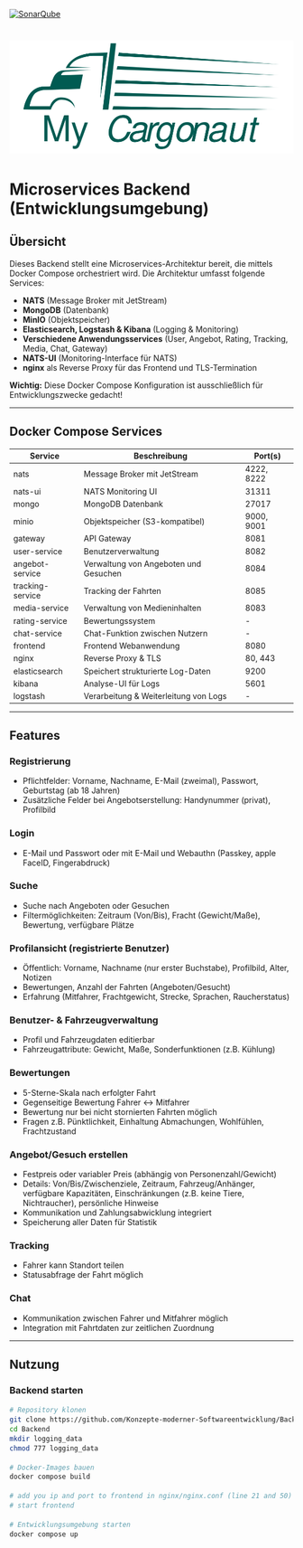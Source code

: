 [![SonarQube](https://scm.thm.de/sonar/api/project_badges/measure?project=kmsbackend&metric=alert_status)](https://scm.thm.de/sonar/dashboard?id=kmsbackend)

# ![Logo](https://github.com/Konzepte-moderner-Softwareentwicklung/Backend/blob/f27c180dcd0b50ee5533e5bdb1ae97030adead33/readme-content/Logo-smaller.png?raw=true)
# Microservices Backend (Entwicklungsumgebung)

## Übersicht

Dieses Backend stellt eine Microservices-Architektur bereit, die mittels Docker Compose orchestriert wird.
Die Architektur umfasst folgende Services:

- **NATS** (Message Broker mit JetStream)
- **MongoDB** (Datenbank)
- **MinIO** (Objektspeicher)
- **Elasticsearch, Logstash & Kibana** (Logging & Monitoring)
- **Verschiedene Anwendungsservices** (User, Angebot, Rating, Tracking, Media, Chat, Gateway)
- **NATS-UI** (Monitoring-Interface für NATS)
- **nginx** als Reverse Proxy für das Frontend und TLS-Termination

**Wichtig:** Diese Docker Compose Konfiguration ist ausschließlich für Entwicklungszwecke gedacht!

---

## Docker Compose Services

| Service           | Beschreibung                               | Port(s)           |
|------------------|---------------------------------------------|-------------------|
| nats             | Message Broker mit JetStream                | 4222, 8222        |
| nats-ui          | NATS Monitoring UI                          | 31311             |
| mongo            | MongoDB Datenbank                           | 27017             |
| minio            | Objektspeicher (S3-kompatibel)              | 9000, 9001        |
| gateway          | API Gateway                                 | 8081              |
| user-service     | Benutzerverwaltung                          | 8082              |
| angebot-service  | Verwaltung von Angeboten und Gesuchen       | 8084              |
| tracking-service | Tracking der Fahrten                        | 8085              |
| media-service    | Verwaltung von Medieninhalten               | 8083              |
| rating-service   | Bewertungssystem                            | -                 |
| chat-service     | Chat-Funktion zwischen Nutzern              | -                 |
| frontend         | Frontend Webanwendung                       | 8080              |
| nginx            | Reverse Proxy & TLS                         | 80, 443           |
| elasticsearch    | Speichert strukturierte Log-Daten           | 9200              |
| kibana           | Analyse-UI für Logs                         | 5601              |
| logstash         | Verarbeitung & Weiterleitung von Logs       | -                 |

---

## Features

### Registrierung
- Pflichtfelder: Vorname, Nachname, E-Mail (zweimal), Passwort, Geburtstag (ab 18 Jahren)
- Zusätzliche Felder bei Angebotserstellung: Handynummer (privat), Profilbild

### Login
- E-Mail und Passwort oder mit E-Mail und Webauthn (Passkey, apple FaceID, Fingerabdruck)

### Suche
- Suche nach Angeboten oder Gesuchen
- Filtermöglichkeiten: Zeitraum (Von/Bis), Fracht (Gewicht/Maße), Bewertung, verfügbare Plätze

### Profilansicht (registrierte Benutzer)
- Öffentlich: Vorname, Nachname (nur erster Buchstabe), Profilbild, Alter, Notizen
- Bewertungen, Anzahl der Fahrten (Angeboten/Gesucht)
- Erfahrung (Mitfahrer, Frachtgewicht, Strecke, Sprachen, Raucherstatus)

### Benutzer- & Fahrzeugverwaltung
- Profil und Fahrzeugdaten editierbar
- Fahrzeugattribute: Gewicht, Maße, Sonderfunktionen (z.B. Kühlung)

### Bewertungen
- 5-Sterne-Skala nach erfolgter Fahrt
- Gegenseitige Bewertung Fahrer <-> Mitfahrer
- Bewertung nur bei nicht stornierten Fahrten möglich
- Fragen z.B. Pünktlichkeit, Einhaltung Abmachungen, Wohlfühlen, Frachtzustand

### Angebot/Gesuch erstellen
- Festpreis oder variabler Preis (abhängig von Personenzahl/Gewicht)
- Details: Von/Bis/Zwischenziele, Zeitraum, Fahrzeug/Anhänger, verfügbare Kapazitäten, Einschränkungen (z.B. keine Tiere, Nichtraucher), persönliche Hinweise
- Kommunikation und Zahlungsabwicklung integriert
- Speicherung aller Daten für Statistik

### Tracking
- Fahrer kann Standort teilen
- Statusabfrage der Fahrt möglich

### Chat
- Kommunikation zwischen Fahrer und Mitfahrer möglich
- Integration mit Fahrtdaten zur zeitlichen Zuordnung

---

## Nutzung

### Backend starten

```bash
# Repository klonen
git clone https://github.com/Konzepte-moderner-Softwareentwicklung/Backend.git
cd Backend
mkdir logging_data
chmod 777 logging_data

# Docker-Images bauen
docker compose build

# add you ip and port to frontend in nginx/nginx.conf (line 21 and 50)
# start frontend

# Entwicklungsumgebung starten
docker compose up
